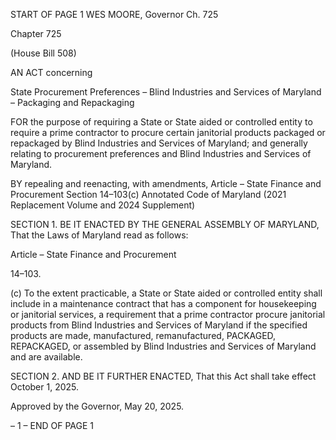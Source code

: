 START OF PAGE 1
WES MOORE, Governor Ch. 725

Chapter 725

(House Bill 508)

AN ACT concerning

State Procurement Preferences – Blind Industries and Services of Maryland –
Packaging and Repackaging

FOR the purpose of requiring a State or State aided or controlled entity to require a prime
contractor to procure certain janitorial products packaged or repackaged by Blind
Industries and Services of Maryland; and generally relating to procurement
preferences and Blind Industries and Services of Maryland.

BY repealing and reenacting, with amendments,
Article – State Finance and Procurement
Section 14–103(c)
Annotated Code of Maryland
(2021 Replacement Volume and 2024 Supplement)

SECTION 1. BE IT ENACTED BY THE GENERAL ASSEMBLY OF MARYLAND,
That the Laws of Maryland read as follows:

Article – State Finance and Procurement

14–103.

(c) To the extent practicable, a State or State aided or controlled entity shall
include in a maintenance contract that has a component for housekeeping or janitorial
services, a requirement that a prime contractor procure janitorial products from Blind
Industries and Services of Maryland if the specified products are made, manufactured,
remanufactured, PACKAGED, REPACKAGED, or assembled by Blind Industries and
Services of Maryland and are available.

SECTION 2. AND BE IT FURTHER ENACTED, That this Act shall take effect
October 1, 2025.

Approved by the Governor, May 20, 2025.

– 1 –
END OF PAGE 1